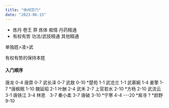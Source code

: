```yaml
---
title: "休闲宗门"
date: "2023-06-15"
---
```


- 炼丹 卷王 莽 炼体 痴情 丹药精通
- 有权有势 功法/武技精通 其他精通 

单独姓>凌>武

有权有势的保持本姓


#### 入门顺序
唐龙 0-4
唐霏 0-7
武长泽 0-7
武敖 0-10
\*楚苑 1-1
武沧兰 1-1
武慕婉 1-4
姜擎 1-7
\*唐枫眠 1-10
魏延昭 2-1
叶酬 2-4
武禾 2-7
上官若水 2-10
\*方杨 2-10
武流云 3-1
唐铁江 3-4
林思　3-7
秦小柔 3-7
唐破 3-10
\*宁寒 4-4
---20
\*紫寻 ?
\*颜野 9-10